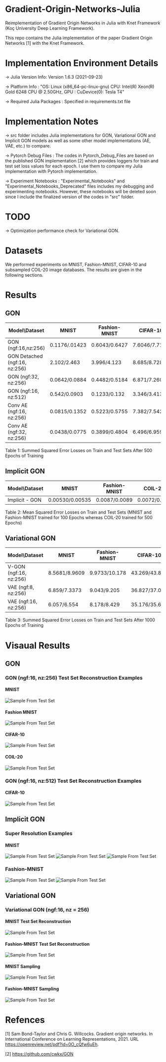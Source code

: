 # Gradient-Origin-Networks-Julia

Reimplementation of Gradient Origin Networks in Julia with Knet Framework (Koç University Deep Learning Framework).

This repo contains the Julia implementation of the paper Gradient Origin Networks [1] with the Knet Framework.

# Implementation Environment Details

-> Julia Version Info: Version 1.6.3 (2021-09-23)

-> Platform Info :  "OS: Linux (x86_64-pc-linux-gnu) CPU: Intel(R) Xeon(R) Gold 6248 CPU @ 2.50GHz, GPU : CuDevice(0): Tesla T4"

-> Required Julia Packages : Specified in requirements.txt file

# Implementation Notes

-> src folder includes Julia implementations for GON, Variational GON and Implicit GON models as well as some other model implementations (AE, VAE, etc.) to compare.

-> Pytorch Debug Files : The codes in Pytorch_Debug_Files are based on the published GON implementation [2] which provides loggers for train and test set loss values for each epoch. I use them to compare my Julia implementation with Pytorch implementation.

-> Experiment Notebooks : "Experimental_Notebooks" and "Experimental_Notebooks_Deprecated" files includes my debugging and experimenting notebooks. However, these notebooks will be deleted soon since I include the finalized version of the codes in "src" folder.
# TODO

-> Optimization performance check for Variational GON.

# Datasets
We performed experiments on MNIST, Fashion-MNIST, CIFAR-10 and subsampled COIL-20 image databases. The results are given in the following sections.

# Results
## GON
|Model\Dataset| MNIST | Fashion-MNIST| CIFAR-10| COIL-20|
|  ---         | ---       | ---        | ---  | --- |
|GON (ngf:16,nz:256)| 0.1176/.01423| 0.6043/0.6427|7.6046/7.7152|1.3784/2.5973|
|GON Detached (ngf:16, nz:256)| 2.102/2.463| 3.996/4.123|8.685/8.728|4.428/5.410|
|GON (ngf:32, nz:256)| 0.0642/0.0884|0.4482/0.5184|6.871/7.260|0.5529/3.146|
|GON (ngf:16, nz:512)| 0.542/0.0903|0.1233/0.132|3.346/3.413| - |
|Conv AE (ngf:16, nz:256)| 0.0815/0.1352| 0.5223/0.5755|7.382/7.542|0.942/4.537|
|Conv AE (ngf:32, nz:256)| 0.0438/0.0775| 0.3899/0.4804| 6.496/6.959| 0.4344/4.0801|

Table 1: Summed Squared Error Losses on Train and Test Sets After 500 Epochs of Training

## Implicit GON
|Model\Dataset| MNIST | Fashion-MNIST | COIL-20|
|  ---         | ---       | ---        | ---  |
|Implicit - GON| 0.00530/0.00535| 0.0087/0.0089|0.0072/0.115|

Table 2: Mean Squared Error Losses on Train and Test Sets (MNIST and Fashion-MNIST trained for 100 Epochs whereas COIL-20 trained for 500 Epochs)

## Variational GON
|Model\Dataset| MNIST | Fashion-MNIST| CIFAR-10| COIL-20|
|  ---         | ---       | ---        | ---  | --- |
|V-GON (ngf:16, nz:256) | 8.5681/8.9609| 9.9733/10.178| 43.269/43.812| 8.917/11.427|
|VAE (ngf:8, nz:256) | 6.859/7.3373| 9.043/9.205| 36.827/37.018| 10.386/11.855|
|VAE (ngf:16, nz:256)| 6.057/6.554| 8.178/8.429| 35.176/35.622| 8.1/9.31|

Table 3: Summed Squared Error Losses on Train and Test Sets After 1000 Epochs of Training

# Visaual Results

## GON
### GON (ngf:16, nz:256) Test Set Reconstruction Examples
#### MNIST
![Sample From Test Set](./src/Evaluation_Notebooks/mnist_gon_test_reconstructions_nz256.png)
#### Fashion MNIST
![Sample From Test Set](./src/Evaluation_Notebooks/fashion_gon_test_reconstructions_nz256.png)
#### CIFAR-10
![Sample From Test Set](./src/Evaluation_Notebooks/cifar_gon_test_reconstructions_nz256.png)
#### COIL-20
![Sample From Test Set](./src/Evaluation_Notebooks/coil_gon_test_reconstructions_nz256.png)
### GON (ngf:16, nz:512) Test Set Reconstruction Examples
#### CIFAR-10
![Sample From Test Set](./src/Evaluation_Notebooks/cifar_gon_test_reconstructions_nz512.png)

## Implicit GON
### Super Resolution Examples

#### MNIST
![Sample From Test Set](./src/Evaluation_Notebooks/mnist_test_original.png)
![Sample From Test Set](./src/Evaluation_Notebooks/mnist_test_super_resolution_64.png)
![Sample From Test Set](./src/Evaluation_Notebooks/mnist_test_super_resolution_256.png)

### Fashion-MNIST
![Sample From Test Set](./src/Evaluation_Notebooks/fashion_test_original.png)
![Sample From Test Set](./src/Evaluation_Notebooks/fashion_test_super_resolution_256.png)

## Variational GON
### Variational GON (ngf:16, nz = 256)
#### MNIST Test Set Reconstruction
![Sample From Test Set](./src/Evaluation_Notebooks/mnist_Vgon_test_reconstructions_nz256.png)
#### Fashion-MNIST Test Set Reconstruction
![Sample From Test Set](./src/Evaluation_Notebooks/fashion_Vgon_test_reconstructions_nz256.png)

#### MNIST Sampling
![Sample From Test Set](./src/Evaluation_Notebooks/mnist_Vgon_sampled_nz256.png)
#### Fashion-MNIST Sampling
![Sample From Test Set](./src/Evaluation_Notebooks/fashion_Vgon_sampled_nz256.png)


# Refences

[1] Sam Bond-Taylor and Chris G. Willcocks. Gradient origin networks. In International Conference on Learning Representations, 2021. URL https://openreview.net/pdf?id=0O_cQfw6uEh.

[2] https://github.com/cwkx/GON
